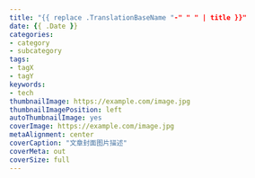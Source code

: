 ```yaml
---
title: "{{ replace .TranslationBaseName "-" " " | title }}"
date: {{ .Date }}
categories:
- category
- subcategory
tags:
- tagX
- tagY
keywords:
- tech
thumbnailImage: https://example.com/image.jpg
thumbnailImagePosition: left
autoThumbnailImage: yes
coverImage: https://example.com/image.jpg
metaAlignment: center
coverCaption: "文章封面图片描述"
coverMeta: out
coverSize: full
---
```


<!-- 文章摘要，取消注释即可显示 -->
<!--more-->
<!-- toc -->
